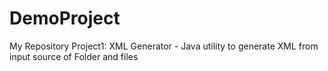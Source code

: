 # DemoProject
My Repository
Project1: XML Generator - Java utility to generate XML from input source of Folder and files
